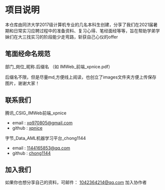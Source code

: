 # 项目说明

本仓库由同济大学2017级计算机专业的几名本科生创建，分享了我们在2021届暑期和日常实习应聘过程中的准备资料、复习心得、笔经面经等等，旨在帮助学弟学妹们在大三找实习的阶段能少走弯路，斩获自己心仪的offer
## 笔面经命名规范
部门_岗位_昵称.后缀名 （如 IMWeb_前端_xpnice.pdf）

后缀名不限，但是尽量md,方便线上阅读，也创立了images文件夹方便上传保存图片，谢谢大家！
## 联系我们
腾讯_CSIG_IMWeb前端_xpnice
* email : xp970805@gmail.com 
* github : [xpnice](https://github.com/xpnice)

字节_Data_AML机器学习平台_chong1144
* email : 1144165853@qq.com
* github : [chong1144](https://github.com/chong1144)

## 加入我们

如果你也想分享自己的资料，可邮件：
1042364214@qq.com 加入协作者

